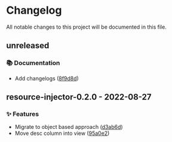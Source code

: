 # Changelog

All notable changes to this project will be documented in this file.

## unreleased

### <!-- 3 -->📚 Documentation

- Add changelogs ([8f9d8d](https://github.com/graphops/launchpad-charts/commit/8f9d8d3fd2d83bea0f401cb853e522c3d5cf1792))

## resource-injector-0.2.0 - 2022-08-27

### <!-- 0 -->✨ Features

- Migrate to object based approach ([d3ab6d](https://github.com/graphops/launchpad-charts/commit/d3ab6d0635e98e55538ceb049ca7d8e948683973))
- Move desc column into view ([95a0e2](https://github.com/graphops/launchpad-charts/commit/95a0e2cdebb5904d1992641c0c20b60eca14d966))

